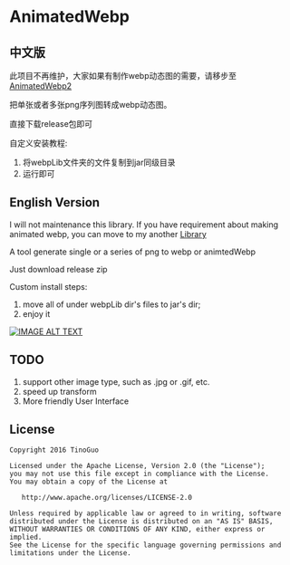 # AnimatedWebp

## 中文版

此项目不再维护，大家如果有制作webp动态图的需要，请移步至[AnimatedWebp2](https://github.com/TinoGuo/AnimatedWebp2)

把单张或者多张png序列图转成webp动态图。

直接下载release包即可

自定义安装教程:
1. 将webpLib文件夹的文件复制到jar同级目录
2. 运行即可


## English Version
I will not maintenance this library. If you have requirement about making animated webp, you can move to my another [Library](https://github.com/TinoGuo/AnimatedWebp2)

A tool generate single or a series of png to webp or animtedWebp

Just download release zip

Custom install steps:
1. move all of under webpLib dir's files to jar's dir;
2. enjoy it


[![IMAGE ALT TEXT](http://img.youtube.com/vi/_UEmh1qkc3Q/0.jpg)](https://youtu.be/_UEmh1qkc3Q "AnimatedWebp")


## TODO
1. support other image type, such as .jpg or .gif, etc.
2. speed up transform
3. More friendly User Interface

License
-------

    Copyright 2016 TinoGuo

    Licensed under the Apache License, Version 2.0 (the "License");
    you may not use this file except in compliance with the License.
    You may obtain a copy of the License at

       http://www.apache.org/licenses/LICENSE-2.0

    Unless required by applicable law or agreed to in writing, software
    distributed under the License is distributed on an "AS IS" BASIS,
    WITHOUT WARRANTIES OR CONDITIONS OF ANY KIND, either express or implied.
    See the License for the specific language governing permissions and
    limitations under the License.
